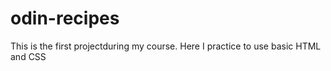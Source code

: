 # odin-recipes

This is the first projectduring my course. Here I practice to use basic HTML and CSS